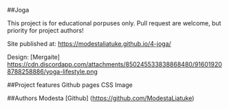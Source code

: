 ##Joga

This project is for educational porpuses only. Pull request are welcome, but priority for project authors! 

Site published at: https://modestaliatuke.github.io/4-joga/

Design: [Mergaite] https://cdn.discordapp.com/attachments/850245533838868480/916019208788258886/yoga-lifestyle.png

##Project features
Github pages
CSS
Image

##Authors
Modesta [Github] (https://github.com/ModestaLiatuke)
